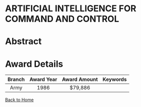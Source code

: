 
ARTIFICIAL INTELLIGENCE FOR COMMAND AND CONTROL
===============================================

# Abstract


  

# Award Details

|Branch|Award Year|Award Amount|Keywords|
| :---: | :---: | :---: | :---: |
|Army|1986|$79,886||
  
  


[Back to Home](https://github.com/chrischow/dod_sbir_awards#869)